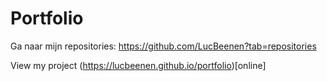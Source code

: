 # Portfolio

Ga naar mijn repositories: https://github.com/LucBeenen?tab=repositories

View my project (https://lucbeenen.github.io/portfolio)[online]
